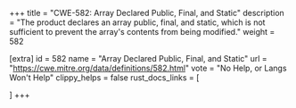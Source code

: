 +++
title = "CWE-582: Array Declared Public, Final, and Static"
description	= "The product declares an array public, final, and static, which is not sufficient to prevent the array's contents from being modified."
weight = 582

[extra]
id = 582
name = "Array Declared Public, Final, and Static"
url = "https://cwe.mitre.org/data/definitions/582.html"
vote = "No Help, or Langs Won't Help"
clippy_helps = false
rust_docs_links = [
	
]
+++

